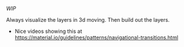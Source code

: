 _WIP_

Always visualize the layers in 3d moving. Then build out the layers.
- Nice videos showing this at https://material.io/guidelines/patterns/navigational-transitions.html
